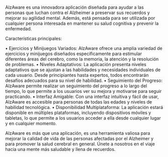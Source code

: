 AlzAware es una innovadora aplicación diseñada para ayudar a las personas que luchan contra el Alzheimer a preservar sus recuerdos y mejorar su agilidad mental. Además, está pensada para ser utilizada por cualquier persona interesada en mantener su salud cognitiva y prevenir la enfermedad.


Características principales:

•	Ejercicios y Minijuegos Variados: AlzAware ofrece una amplia variedad de ejercicios y minijuegos diseñados específicamente para estimular diferentes áreas del cerebro, como la memoria, la atención y la resolución de problemas.
•	Niveles Adaptativos: La aplicación presenta niveles adaptativos que se ajustan a las habilidades y necesidades individuales de cada usuario. Desde principiantes hasta expertos, todos encontrarán desafíos adecuados para su nivel de habilidad.
•	Seguimiento del Progreso: AlzAware permite realizar un seguimiento del progreso a lo largo del tiempo, lo que permite a los usuarios ver su mejora y motivarse para seguir practicando.
•	Interfaz Amigable: Con una interfaz intuitiva y fácil de usar, AlzAware es accesible para personas de todas las edades y niveles de habilidad tecnológica.
•	Disponibilidad Multiplataforma: La aplicación estará disponible en múltiples plataformas, incluyendo dispositivos móviles y tabletas, lo que permite a los usuarios acceder a ella desde cualquier lugar y en cualquier momento.


AlzAware es más que una aplicación, es una herramienta valiosa para mejorar la calidad de vida de las personas afectadas por el Alzheimer y para promover la salud cerebral en general. Únete a nosotros en el viaje hacia una mente más saludable y llena de recuerdos.

